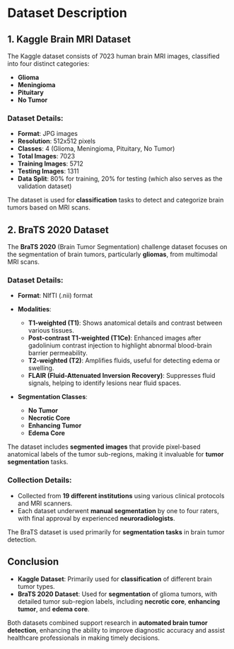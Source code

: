 # Dataset Description

## 1. Kaggle Brain MRI Dataset

The Kaggle dataset consists of 7023 human brain MRI images, classified into four distinct categories:

- **Glioma**
- **Meningioma**
- **Pituitary**
- **No Tumor**

### Dataset Details:

- **Format**: JPG images
- **Resolution**: 512x512 pixels
- **Classes**: 4 (Glioma, Meningioma, Pituitary, No Tumor)
- **Total Images**: 7023
- **Training Images**: 5712
- **Testing Images**: 1311
- **Data Split**: 80% for training, 20% for testing (which also serves as the validation dataset)

The dataset is used for **classification** tasks to detect and categorize brain tumors based on MRI scans.

## 2. BraTS 2020 Dataset

The **BraTS 2020** (Brain Tumor Segmentation) challenge dataset focuses on the segmentation of brain tumors, particularly **gliomas**, from multimodal MRI scans.

### Dataset Details:

- **Format**: NIfTI (.nii) format
- **Modalities**:
  - **T1-weighted (T1)**: Shows anatomical details and contrast between various tissues.
  - **Post-contrast T1-weighted (T1Ce)**: Enhanced images after gadolinium contrast injection to highlight abnormal blood-brain barrier permeability.
  - **T2-weighted (T2)**: Amplifies fluids, useful for detecting edema or swelling.
  - **FLAIR (Fluid-Attenuated Inversion Recovery)**: Suppresses fluid signals, helping to identify lesions near fluid spaces.

- **Segmentation Classes**:
  - **No Tumor**
  - **Necrotic Core**
  - **Enhancing Tumor**
  - **Edema Core**

The dataset includes **segmented images** that provide pixel-based anatomical labels of the tumor sub-regions, making it invaluable for **tumor segmentation** tasks.

### Collection Details:
- Collected from **19 different institutions** using various clinical protocols and MRI scanners.
- Each dataset underwent **manual segmentation** by one to four raters, with final approval by experienced **neuroradiologists**.

The BraTS dataset is used primarily for **segmentation tasks** in brain tumor detection.

## Conclusion

- **Kaggle Dataset**: Primarily used for **classification** of different brain tumor types.
- **BraTS 2020 Dataset**: Used for **segmentation** of glioma tumors, with detailed tumor sub-region labels, including **necrotic core**, **enhancing tumor**, and **edema core**.

Both datasets combined support research in **automated brain tumor detection**, enhancing the ability to improve diagnostic accuracy and assist healthcare professionals in making timely decisions.
